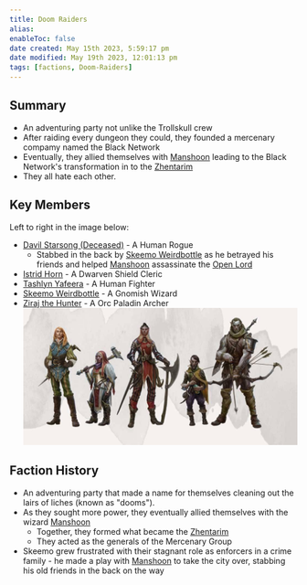 ```yaml
---
title: Doom Raiders
alias: 
enableToc: false
date created: May 15th 2023, 5:59:17 pm
date modified: May 19th 2023, 12:01:13 pm
tags: [factions, Doom-Raiders]
---
```

## Summary
- An adventuring party not unlike the Trollskull crew
- After raiding every dungeon they could, they founded a mercenary compamy named the Black Network
- Eventually, they allied themselves with [Manshoon](NPCs/Manshoon.md) leading to the Black Network's transformation in to the [Zhentarim](Factions/Zhentarim.md)
- They all hate each other.

## Key Members
Left to right in the image below:
- [Davil Starsong (Deceased)](NPCs/Davil%20Starsong%20(Deceased).md) - A Human Rogue
	- Stabbed in the back by [Skeemo Weirdbottle](NPCs/Skeemo%20Weirdbottle.md) as he betrayed his friends and helped [Manshoon](NPCs/Manshoon.md) assassinate the [Open Lord](Factions/Closed%20Lords%20of%20Waterdeep.md)
- [Istrid Horn](NPCs/Istrid%20Horn.md) - A Dwarven Shield Cleric
- [Tashlyn Yafeera](NPCs/Tashlyn%20Yafeera.md) - A Human Fighter
- [Skeemo Weirdbottle](NPCs/Skeemo%20Weirdbottle.md) - A Gnomish Wizard
- [Ziraj the Hunter](NPCs/Ziraj%20the%20Hunter.md) - A Orc Paladin Archer
![Doom Raiders](attachments/Doom%20Raiders.png)

## Faction History
- An adventuring party that made a name for themselves cleaning out the lairs of liches (known as "dooms").
- As they sought more power, they eventually allied themselves with the wizard [Manshoon](NPCs/Manshoon.md)
	- Together, they formed what became the [Zhentarim](Factions/Zhentarim.md)
	- They acted as the generals of the Mercenary Group
- Skeemo grew frustrated with their stagnant role as enforcers in a crime family - he made a play with [Manshoon](NPCs/Manshoon.md) to take the city over, stabbing his old friends in the back on the way
